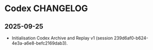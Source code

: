 # Codex CHANGELOG

## 2025-09-25
- Initialisation Codex Archive and Replay v1 (session 239d6af0-b624-4e3a-a6e8-befc2169dab3).
